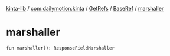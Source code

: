 [kinta-lib](../../../index.md) / [com.dailymotion.kinta](../../index.md) / [GetRefs](../index.md) / [BaseRef](index.md) / [marshaller](./marshaller.md)

# marshaller

`fun marshaller(): ResponseFieldMarshaller`
